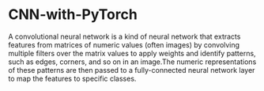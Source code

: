 # CNN-with-PyTorch

A convolutional neural network is a kind of neural network that extracts features from matrices of numeric values (often images) by convolving multiple filters over the matrix values to apply weights and identify patterns, such as edges, corners, and so on in an image.The numeric representations of these patterns are then passed to a fully-connected neural network layer to map the features to specific classes.
